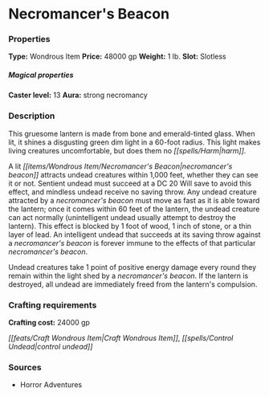 ﻿---
Title: "Necromancer's Beacon"
Type: "Wondrous Item"
Price: "48000 gp"
Weight: "1 lb."
Slot: "Slotless"
Caster level: "13"
Aura: "strong necromancy"
Description: |
  "This gruesome lantern is made from bone and emerald-tinted glass. When lit, it shines a disgusting green dim light in a 60-foot radius. This light makes living creatures uncomfortable, but does them no harm.
  A lit _necromancer's beacon_ attracts undead creatures within 1,000 feet, whether they can see it or not. Sentient undead must succeed at a DC 20 Will save to avoid this effect, and mindless undead receive no saving throw. Any undead creature attracted by a _necromancer's beacon_ must move as fast as it is able toward the lantern; once it comes within 60 feet of the lantern, the undead creature can act normally (unintelligent undead usually attempt to destroy the lantern). This effect is blocked by 1 foot of wood, 1 inch of stone, or a thin layer of lead. An intelligent undead that succeeds at its saving throw against a _necromancer's beacon_ is forever immune to the effects of that particular _necromancer's beacon_.
  Undead creatures take 1 point of positive energy damage every round they remain within the light shed by a _necromancer's beacon_. If the lantern is destroyed, all undead are immediately freed from the lantern's compulsion."
Crafting cost: "24000 gp"
Sources: "['Horror Adventures']"
---

# Necromancer's Beacon

### Properties

**Type:** Wondrous Item **Price:** 48000 gp **Weight:** 1 lb. **Slot:** Slotless

##### Magical properties

**Caster level:** 13 **Aura:** strong necromancy

### Description

This gruesome lantern is made from bone and emerald-tinted glass. When lit, it shines a disgusting green dim light in a 60-foot radius. This light makes living creatures uncomfortable, but does them no _[[spells/Harm|harm]]_.

A lit _[[items/Wondrous Item/Necromancer's Beacon|necromancer's beacon]]_ attracts undead creatures within 1,000 feet, whether they can see it or not. Sentient undead must succeed at a DC 20 Will save to avoid this effect, and mindless undead receive no saving throw. Any undead creature attracted by a _necromancer's beacon_ must move as fast as it is able toward the lantern; once it comes within 60 feet of the lantern, the undead creature can act normally (unintelligent undead usually attempt to destroy the lantern). This effect is blocked by 1 foot of wood, 1 inch of stone, or a thin layer of lead. An intelligent undead that succeeds at its saving throw against a _necromancer's beacon_ is forever immune to the effects of that particular _necromancer's beacon_.

Undead creatures take 1 point of positive energy damage every round they remain within the light shed by a _necromancer's beacon_. If the lantern is destroyed, all undead are immediately freed from the lantern's compulsion.

### Crafting requirements

**Crafting cost:** 24000 gp

_[[feats/Craft Wondrous Item|Craft Wondrous Item]]_, _[[spells/Control Undead|control undead]]_

### Sources

* Horror Adventures